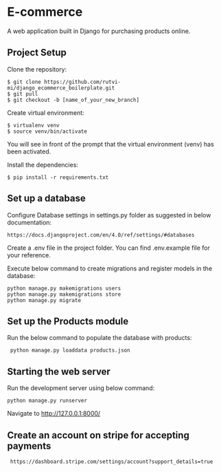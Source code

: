 # **E-commerce**

A web application built in Django for purchasing products online.

## **Project Setup**

Clone the repository:

````
$ git clone https://github.com/rutvi-mi/django_ecommerce_boilerplate.git
$ git pull
$ git checkout -b [name_of_your_new_branch]
````

Create virtual environment:

````
$ virtualenv venv
$ source venv/bin/activate
````

You will see in front of the prompt that the virtual environment (venv) has been activated.

Install the dependencies:

````
$ pip install -r requirements.txt
````

## **Set up a database**

Configure Database settings in settings.py folder as suggested in below documentation:

````
https://docs.djangoproject.com/en/4.0/ref/settings/#databases
````

Create a .env file in the project folder. You can find .env.example file for your reference.

Execute below command to create migrations and register models in the database:

````
python manage.py makemigrations users
python manage.py makemigrations store
python manage.py migrate
````

## **Set up the Products module**

Run the below command to populate the database with products:

````
 python manage.py loaddata products.json
````

## **Starting the web server**

Run the development server using below command:

````
python manage.py runserver
````

Navigate to http://127.0.0.1:8000/

## **Create an account on stripe for accepting payments**

````
 https://dashboard.stripe.com/settings/account?support_details=true
````












